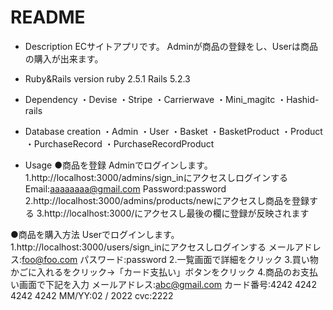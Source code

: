 # README

* Description
ECサイトアプリです。
Adminが商品の登録をし、Userは商品の購入が出来ます。

* Ruby&Rails version
ruby 2.5.1
Rails 5.2.3

* Dependency
・Devise
・Stripe
・Carrierwave
・Mini_magitc
・Hashid-rails

* Database creation
・Admin
・User
・Basket
・BasketProduct
・Product 
・PurchaseRecord
・PurchaseRecordProduct

* Usage
●商品を登録
Adminでログインします。
1.http://localhost:3000/admins/sign_inにアクセスしログインする
Email:aaaaaaaa@gmail.com
Password:password
2.http://localhost:3000/admins/products/newにアクセスし商品を登録する
3.http://localhost:3000/にアクセスし最後の欄に登録が反映されます

●商品を購入方法
Userでログインします。
1.http://localhost:3000/users/sign_inにアクセスしログインする
メールアドレス:foo@foo.com
パスワード:password
2.一覧画面で詳細をクリック
3.買い物かごに入れるをクリック→「カード支払い」ボタンをクリック
4.商品のお支払い画面で下記を入力
メールアドレス:abc@gmail.com
カード番号:4242 4242 4242 4242
MM/YY:02 / 2022
cvc:2222
